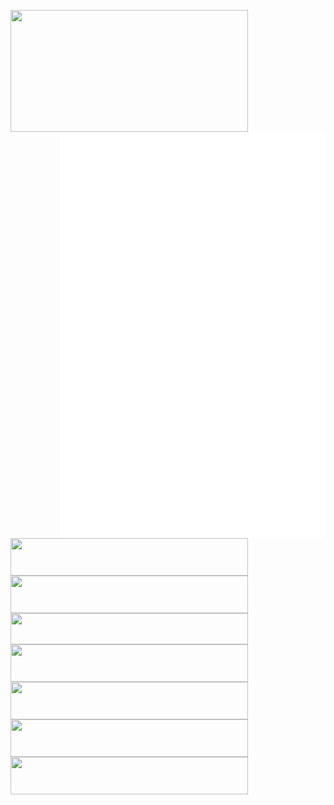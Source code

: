 <p align="center">

  <a href="https://discord.com/users/579544867626024960">
    <img width="380" height="195" align="left" src="https://lanyard.cnrad.dev/api/579544867626024960?bg=FFFFFF00&animated=true&idleMessage=%E2%96%BC%20Tech%20Stack%20%28Not%20all%20mastered%29"/>
  </a>

  <a href="https://github.com/lowlighter/metrics">
    <img width="425" height="650" align="right" src="/github-metrics.svg"/>
  </a>
  
  <a href="https://skillicons.dev">
    <img width="380" height="60" align="left" src="https://skillicons.dev/icons?i=anaconda,arch,astro,bash,bun,c" />
  </a>
  
  <br/>
  
  <a href="https://skillicons.dev">
    <img width="380" height="60" align="left" src="https://skillicons.dev/icons?i=cs,cpp,cassandra,cloudflare,css,debian,discord" />
  </a>
  
  <br/>
  
  <a href="https://skillicons.dev">
    <img width="380" height="50" align="left" src="https://skillicons.dev/icons?i=discordjs,django,docker,express,fastapi,figma,flask,gcp" />
  </a>
  
  <br/>
  
  <a href="https://skillicons.dev">
    <img width="380" height="60" align="left" src="https://skillicons.dev/icons?i=github,go,html,idea,java,js,ts" />
  </a>
  
  <br/>
  
  <a href="https://skillicons.dev">
    <img width="380" height="60" align="left" src="https://skillicons.dev/icons?i=kali,linux,vscode,md,mongodb,nestjs" />
  </a>

  <a href="https://skillicons.dev">
    <img width="380" height="60" align="left" src="https://skillicons.dev/icons?i=netlify,nextjs,nginx,nodejs,npm,postgres" />
  </a>
  
  <a href="https://skillicons.dev">
    <img width="380" height="60" align="left" src="https://skillicons.dev/icons?i=postman,py,react,vercel,tailwind,stackoverflow" />
  </a>
  
  <br/>
  
  <!-- a href="https://www.pixiv.net/artworks/108959128">
    <img width="380" height="185" align="left" src="/src/banner.webp" />
  </a -->
</p>

